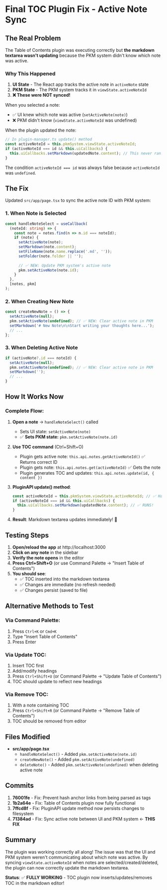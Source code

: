 # Final TOC Plugin Fix - Active Note Sync

## The Real Problem

The Table of Contents plugin was executing correctly but **the markdown textarea wasn't updating** because the PKM system didn't know which note was active.

### Why This Happened

1. **UI State** - The React app tracks the active note in `activeNote` state
2. **PKM State** - The PKM system tracks it in `viewState.activeNoteId`
3. **❌ These were NOT synced!**

When you selected a note:
- ✅ UI knew which note was active (`setActiveNote(note)`)
- ❌ PKM didn't know (`viewState.activeNoteId` was undefined)

When the plugin updated the note:
```typescript
// In plugin-manager.ts update() method
const activeNoteId = this.pkmSystem.viewState.activeNoteId;
if (activeNoteId === id && this.uiCallbacks) {
  this.uiCallbacks.setMarkdown(updatedNote.content); // This never ran!
}
```

The condition `activeNoteId === id` was always false because `activeNoteId` was `undefined`.

## The Fix

Updated `src/app/page.tsx` to sync the active note ID with PKM system:

### 1. When Note is Selected
```typescript
const handleNoteSelect = useCallback(
  (noteId: string) => {
    const note = notes.find(n => n.id === noteId);
    if (note) {
      setActiveNote(note);
      setMarkdown(note.content);
      setFileName(note.name.replace('.md', ''));
      setFolder(note.folder || '');
      
      // ✅ NEW: Update PKM system's active note
      pkm.setActiveNote(note.id);
    }
  },
  [notes, pkm]
);
```

### 2. When Creating New Note
```typescript
const createNewNote = () => {
  setActiveNote(null);
  pkm.setActiveNote(undefined); // ✅ NEW: Clear active note in PKM
  setMarkdown('# New Note\n\nStart writing your thoughts here...');
  // ...
};
```

### 3. When Deleting Active Note
```typescript
if (activeNote?.id === noteId) {
  setActiveNote(null);
  pkm.setActiveNote(undefined); // ✅ NEW: Clear active note in PKM
  setMarkdown('');
  // ...
}
```

## How It Works Now

### Complete Flow:

1. **Open a note** → `handleNoteSelect()` called
   - Sets UI state: `setActiveNote(note)`
   - ✅ **Sets PKM state:** `pkm.setActiveNote(note.id)`

2. **Use TOC command** (Ctrl+Shift+O)
   - Plugin gets active note: `this.api.notes.getActiveNoteId()` ✅ Returns correct ID
   - Plugin gets note: `this.api.notes.get(activeNoteId)` ✅ Gets the note
   - Plugin generates TOC and updates: `this.api.notes.update(id, { content })`

3. **PluginAPI update() method**:
   ```typescript
   const activeNoteId = this.pkmSystem.viewState.activeNoteId; // ✅ Has value!
   if (activeNoteId === id && this.uiCallbacks) {
     this.uiCallbacks.setMarkdown(updatedNote.content); // ✅ RUNS!
   }
   ```

4. **Result**: Markdown textarea updates immediately! 🎉

## Testing Steps

1. **Open/reload the app** at http://localhost:3000
2. **Click on any note** in the sidebar
3. **Verify the note opens** in the editor
4. **Press Ctrl+Shift+O** (or use Command Palette → "Insert Table of Contents")
5. **You should see**:
   - ✅ TOC inserted into the markdown textarea
   - ✅ Changes are immediate (no refresh needed)
   - ✅ Changes persist (saved to file)

## Alternative Methods to Test

### Via Command Palette:
1. Press `Ctrl+K` or `Cmd+K`
2. Type "Insert Table of Contents"
3. Press Enter

### Via Update TOC:
1. Insert TOC first
2. Add/modify headings
3. Press `Ctrl+Shift+U` (or Command Palette → "Update Table of Contents")
4. TOC should update to reflect new headings

### Via Remove TOC:
1. With a note containing TOC
2. Press `Ctrl+Shift+R` (or Command Palette → "Remove Table of Contents")
3. TOC should be removed from editor

## Files Modified

- **src/app/page.tsx**
  - `handleNoteSelect()` - Added `pkm.setActiveNote(note.id)`
  - `createNewNote()` - Added `pkm.setActiveNote(undefined)`
  - `deleteNote()` - Added `pkm.setActiveNote(undefined)` when deleting active note

## Commits

1. **76001fe** - Fix: Prevent hash anchor links from being parsed as tags
2. **1b2a64e** - Fix: Table of Contents plugin now fully functional
3. **7ffcd8f** - Fix: PluginAPI update method now persists changes to filesystem
4. **71384ad** - Fix: Sync active note between UI and PKM system ← **THIS FIX**

## Summary

The plugin was working correctly all along! The issue was that the UI and PKM system weren't communicating about which note was active. By syncing `viewState.activeNoteId` when notes are selected/created/deleted, the plugin can now correctly update the markdown textarea.

**Status**: ✅ **FULLY WORKING** - TOC plugin now inserts/updates/removes TOC in the markdown editor!
